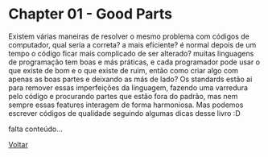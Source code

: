 # Chapter 01 - Good Parts

Existem várias maneiras de resolver o mesmo problema com códigos de computador, qual seria a correta? a mais eficiente? é normal depois de um tempo o código ficar mais complicado de ser alterado? muitas linguagens de programação tem boas e más práticas, e cada programador pode usar o que existe de bom e o que existe de ruim, então como criar algo com apenas as boas partes e deixando as más de lado?
Os standards estão ai para remover essas imperfeições da linguagem, fazendo uma varredura pelo código e procurando partes que estão fora do padrão, mas nem sempre essas features interagem de forma harmoniosa.
Mas podemos escrever códigos de qualidade seguindo algumas dicas desse livro :D

 falta conteúdo...









<a href="../../README.MD">Voltar</a>